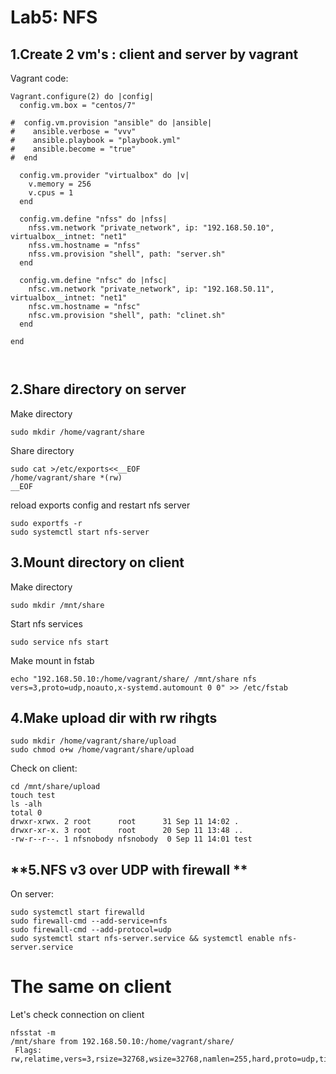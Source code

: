 # **Lab5: NFS**

## **1.Create 2 vm's : client and server by vagrant**

Vagrant code:

```
Vagrant.configure(2) do |config|
  config.vm.box = "centos/7"

#  config.vm.provision "ansible" do |ansible|
#    ansible.verbose = "vvv"
#    ansible.playbook = "playbook.yml"
#    ansible.become = "true"
#  end

  config.vm.provider "virtualbox" do |v|
    v.memory = 256
    v.cpus = 1
  end

  config.vm.define "nfss" do |nfss|
    nfss.vm.network "private_network", ip: "192.168.50.10", virtualbox__intnet: "net1"
    nfss.vm.hostname = "nfss"
    nfss.vm.provision "shell", path: "server.sh"
  end

  config.vm.define "nfsc" do |nfsc|
    nfsc.vm.network "private_network", ip: "192.168.50.11", virtualbox__intnet: "net1"
    nfsc.vm.hostname = "nfsc"
    nfsc.vm.provision "shell", path: "clinet.sh"
  end

end

         
```

## **2.Share directory on server**

Make directory

```
sudo mkdir /home/vagrant/share
```

Share directory

```
sudo cat >/etc/exports<<__EOF
/home/vagrant/share *(rw)
__EOF
```

reload exports config and restart nfs server

```
sudo exportfs -r
sudo systemctl start nfs-server
```



## **3.Mount directory on client**

Make directory

```
sudo mkdir /mnt/share
```

Start nfs services

```
sudo service nfs start
```

Make mount in fstab

```
echo "192.168.50.10:/home/vagrant/share/ /mnt/share nfs vers=3,proto=udp,noauto,x-systemd.automount 0 0" >> /etc/fstab
```


## **4.Make upload dir with rw rihgts**

```
sudo mkdir /home/vagrant/share/upload
sudo chmod o+w /home/vagrant/share/upload
```

Check on client:

```
cd /mnt/share/upload
touch test
ls -alh
total 0
drwxr-xrwx. 2 root      root      31 Sep 11 14:02 .
drwxr-xr-x. 3 root      root      20 Sep 11 13:48 ..
-rw-r--r--. 1 nfsnobody nfsnobody  0 Sep 11 14:01 test

```
## **5.NFS v3 over UDP with firewall **
On server:

```
sudo systemctl start firewalld
sudo firewall-cmd --add-service=nfs
sudo firewall-cmd --add-protocol=udp
sudo systemctl start nfs-server.service && systemctl enable nfs-server.service

```

The same on client
==



Let's check connection on client
```
nfsstat -m
/mnt/share from 192.168.50.10:/home/vagrant/share/
 Flags: rw,relatime,vers=3,rsize=32768,wsize=32768,namlen=255,hard,proto=udp,timeo=11,retrans=3,sec=sys,mountaddr=192.168.50.10,mountvers=3,mountport=20048,mountproto=udp,local_lock=none,addr=192.168.50.10
```
















